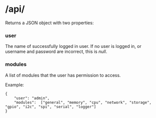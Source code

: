 # /api/

Returns a JSON object with two properties:

### user

The name of successfully logged in user. If no user is logged in, or username and password are incorrect, this is *null*.

### modules

A list of modules that the user has permission to access.

Example:
```
{
	"user":	"admin",
	"modules":	["general", "memory", "cpu", "network", "storage", "gpio", "i2c", "spi", "serial", "logger"]
}
```
